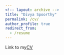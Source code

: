 ```yaml
---
<!-- layout: archive -->
title: "Divya Spoorthy"
permalink: /cv/
author_profile: true
redirect_from:
  - /resume
---
```




Link to my[CV](https://divyaspoorthy.github.io/files/Divya_Spoorthy_Resume.pdf)

<!-- <embed src="http://lantaoyu.com/files/lantaoyu_cv.pdf" width="650" height="1800" type='application/pdf'> -->
